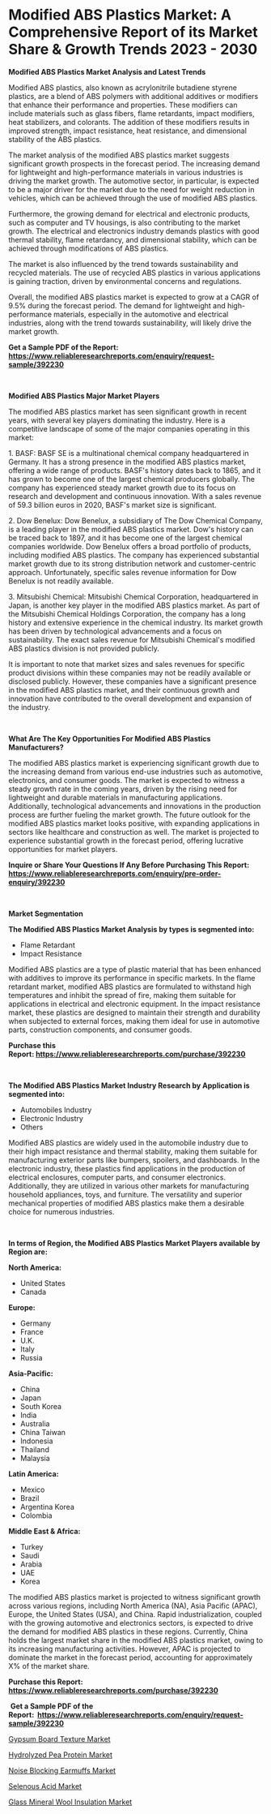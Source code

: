 <p><h1>Modified ABS Plastics Market: A Comprehensive Report of its Market Share & Growth Trends 2023 - 2030</h1></p><p><strong>Modified ABS Plastics Market Analysis and Latest Trends</strong></p>
<p><p>Modified ABS plastics, also known as acrylonitrile butadiene styrene plastics, are a blend of ABS polymers with additional additives or modifiers that enhance their performance and properties. These modifiers can include materials such as glass fibers, flame retardants, impact modifiers, heat stabilizers, and colorants. The addition of these modifiers results in improved strength, impact resistance, heat resistance, and dimensional stability of the ABS plastics.</p><p>The market analysis of the modified ABS plastics market suggests significant growth prospects in the forecast period. The increasing demand for lightweight and high-performance materials in various industries is driving the market growth. The automotive sector, in particular, is expected to be a major driver for the market due to the need for weight reduction in vehicles, which can be achieved through the use of modified ABS plastics.</p><p>Furthermore, the growing demand for electrical and electronic products, such as computer and TV housings, is also contributing to the market growth. The electrical and electronics industry demands plastics with good thermal stability, flame retardancy, and dimensional stability, which can be achieved through modifications of ABS plastics.</p><p>The market is also influenced by the trend towards sustainability and recycled materials. The use of recycled ABS plastics in various applications is gaining traction, driven by environmental concerns and regulations.</p><p>Overall, the modified ABS plastics market is expected to grow at a CAGR of 9.5% during the forecast period. The demand for lightweight and high-performance materials, especially in the automotive and electrical industries, along with the trend towards sustainability, will likely drive the market growth.</p></p>
<p><strong>Get a Sample PDF of the Report:&nbsp; <a href="https://www.reliableresearchreports.com/enquiry/request-sample/392230">https://www.reliableresearchreports.com/enquiry/request-sample/392230</a></strong></p>
<p>&nbsp;</p>
<p><strong>Modified ABS Plastics Major Market Players</strong></p>
<p><p>The modified ABS plastics market has seen significant growth in recent years, with several key players dominating the industry. Here is a competitive landscape of some of the major companies operating in this market:</p><p>1. BASF: BASF SE is a multinational chemical company headquartered in Germany. It has a strong presence in the modified ABS plastics market, offering a wide range of products. BASF's history dates back to 1865, and it has grown to become one of the largest chemical producers globally. The company has experienced steady market growth due to its focus on research and development and continuous innovation. With a sales revenue of 59.3 billion euros in 2020, BASF's market size is significant.</p><p>2. Dow Benelux: Dow Benelux, a subsidiary of The Dow Chemical Company, is a leading player in the modified ABS plastics market. Dow's history can be traced back to 1897, and it has become one of the largest chemical companies worldwide. Dow Benelux offers a broad portfolio of products, including modified ABS plastics. The company has experienced substantial market growth due to its strong distribution network and customer-centric approach. Unfortunately, specific sales revenue information for Dow Benelux is not readily available.</p><p>3. Mitsubishi Chemical: Mitsubishi Chemical Corporation, headquartered in Japan, is another key player in the modified ABS plastics market. As part of the Mitsubishi Chemical Holdings Corporation, the company has a long history and extensive experience in the chemical industry. Its market growth has been driven by technological advancements and a focus on sustainability. The exact sales revenue for Mitsubishi Chemical's modified ABS plastics division is not provided publicly.</p><p>It is important to note that market sizes and sales revenues for specific product divisions within these companies may not be readily available or disclosed publicly. However, these companies have a significant presence in the modified ABS plastics market, and their continuous growth and innovation have contributed to the overall development and expansion of the industry.</p></p>
<p>&nbsp;</p>
<p><strong>What Are The Key Opportunities For Modified ABS Plastics Manufacturers?</strong></p>
<p><p>The modified ABS plastics market is experiencing significant growth due to the increasing demand from various end-use industries such as automotive, electronics, and consumer goods. The market is expected to witness a steady growth rate in the coming years, driven by the rising need for lightweight and durable materials in manufacturing applications. Additionally, technological advancements and innovations in the production process are further fueling the market growth. The future outlook for the modified ABS plastics market looks positive, with expanding applications in sectors like healthcare and construction as well. The market is projected to experience substantial growth in the forecast period, offering lucrative opportunities for market players.</p></p>
<p><strong>Inquire or Share Your Questions If Any Before Purchasing This Report: <a href="https://www.reliableresearchreports.com/enquiry/pre-order-enquiry/392230">https://www.reliableresearchreports.com/enquiry/pre-order-enquiry/392230</a></strong></p>
<p>&nbsp;</p>
<p><strong>Market Segmentation</strong></p>
<p><strong>The Modified ABS Plastics Market Analysis by types is segmented into:</strong></p>
<p><ul><li>Flame Retardant</li><li>Impact Resistance</li></ul></p>
<p><p>Modified ABS plastics are a type of plastic material that has been enhanced with additives to improve its performance in specific markets. In the flame retardant market, modified ABS plastics are formulated to withstand high temperatures and inhibit the spread of fire, making them suitable for applications in electrical and electronic equipment. In the impact resistance market, these plastics are designed to maintain their strength and durability when subjected to external forces, making them ideal for use in automotive parts, construction components, and consumer goods.</p></p>
<p><strong>Purchase this Report:&nbsp;<a href="https://www.reliableresearchreports.com/purchase/392230">https://www.reliableresearchreports.com/purchase/392230</a></strong></p>
<p>&nbsp;</p>
<p><strong>The Modified ABS Plastics Market Industry Research by Application is segmented into:</strong></p>
<p><ul><li>Automobiles Industry</li><li>Electronic Industry</li><li>Others</li></ul></p>
<p><p>Modified ABS plastics are widely used in the automobile industry due to their high impact resistance and thermal stability, making them suitable for manufacturing exterior parts like bumpers, spoilers, and dashboards. In the electronic industry, these plastics find applications in the production of electrical enclosures, computer parts, and consumer electronics. Additionally, they are utilized in various other markets for manufacturing household appliances, toys, and furniture. The versatility and superior mechanical properties of modified ABS plastics make them a desirable choice for numerous industries.</p></p>
<p>&nbsp;</p>
<p><strong>In terms of Region, the Modified ABS Plastics Market Players available by Region are:</strong></p>
<p>
    <p> <strong> North America: </strong>
        <ul>
            <li>United States</li>
            <li>Canada</li>
        </ul>
        </p> 
    <p> <strong> Europe: </strong>
        <ul>
            <li>Germany</li>
            <li>France</li>
            <li>U.K.</li>
            <li>Italy</li>
            <li>Russia</li>
        </ul>
        </p> 
    <p> <strong> Asia-Pacific: </strong>
        <ul>
            <li>China</li>
            <li>Japan</li>
            <li>South Korea</li>
            <li>India</li>
            <li>Australia</li>
            <li>China Taiwan</li>
            <li>Indonesia</li>
            <li>Thailand</li>
            <li>Malaysia</li>
        </ul>
        </p> 
    <p> <strong> Latin America: </strong>
        <ul>
            <li>Mexico</li>
            <li>Brazil</li>
            <li>Argentina Korea</li>
            <li>Colombia</li>
        </ul>
        </p> 
    <p> <strong> Middle East & Africa: </strong>
        <ul>
            <li>Turkey</li>
            <li>Saudi</li>
            <li>Arabia</li>
            <li>UAE</li>
            <li>Korea</li>
        </ul>
    </p>
    </p>
<p><p>The modified ABS plastics market is projected to witness significant growth across various regions, including North America (NA), Asia Pacific (APAC), Europe, the United States (USA), and China. Rapid industrialization, coupled with the growing automotive and electronics sectors, is expected to drive the demand for modified ABS plastics in these regions. Currently, China holds the largest market share in the modified ABS plastics market, owing to its increasing manufacturing activities. However, APAC is projected to dominate the market in the forecast period, accounting for approximately X% of the market share.</p></p>
<p><strong>Purchase this Report: <a href="https://www.reliableresearchreports.com/purchase/392230">https://www.reliableresearchreports.com/purchase/392230</a></strong></p>
<p>&nbsp;<strong>Get a Sample PDF of the Report:&nbsp;&nbsp;<a href="https://www.reliableresearchreports.com/enquiry/request-sample/392230">https://www.reliableresearchreports.com/enquiry/request-sample/392230</a></strong></p>
<p><strong></strong></p>
<p><p><a href="https://medium.com/@kaelapaucek/gypsum-board-texture-market-size-cagr-trends-2024-2030-580e38e5e55b">Gypsum Board Texture Market</a></p><p><a href="https://github.com/provorikovar/Market-Research-Report-List-1/blob/main/hydrolyzed-pea-protein-market.md">Hydrolyzed Pea Protein Market</a></p><p><a href="https://www.linkedin.com/pulse/noise-blocking-earmuffs-market-size-share-amp-trends-analysis-ih7le/">Noise Blocking Earmuffs Market</a></p><p><a href="https://github.com/aliciawhite5576/Market-Research-Report-List-1/blob/main/selenous-acid-market.md">Selenous Acid Market</a></p><p><a href="https://medium.com/@enostillman2023/glass-mineral-wool-insulation-market-comprehensive-assessment-by-type-application-and-geography-c7fdc9565ccf">Glass Mineral Wool Insulation Market</a></p></p>